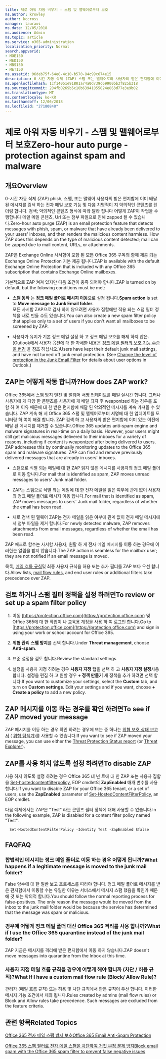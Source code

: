 ```yaml
---
title: 제로 아워 자동 비우기 - 스팸 및 맬웨어로부터 보호
ms.author: krowley
author: kccross
manager: laurawi
ms.date: 12/05/2018
ms.audience: Admin
ms.topic: article
ms.service: o365-administration
localization_priority: Normal
search.appverid:
- MOE150
- MED150
- MBS150
- MET150
ms.assetid: 96deb75f-64e8-4c10-b570-84c99c674e15
description: 0-시간 자동 삭제 (ZAP) 스팸 또는 맬웨어로와 사용자의 받은 편지함에 이미 배달 된 메시지를 검색 하는 전자 메일 보호 기능 및 다음 치명적이 지 악의적인 콘텐츠를 렌더링 합니다. 어떻게 ZAP이 작업을 수행 하는 작업은 감지 악의적인 콘텐츠 형식에 따라 다릅니다.
ms.openlocfilehash: 1cf14051e91801a74a0d739c69900bb3f825b318
ms.sourcegitcommit: 204fb0269b5c10b63941055824e863d77e3e9b02
ms.translationtype: MT
ms.contentlocale: ko-KR
ms.lasthandoff: 12/06/2018
ms.locfileid: "27180848"
---
```

# <a name="zero-hour-auto-purge---protection-against-spam-and-malware"></a><span data-ttu-id="ff741-104">제로 아워 자동 비우기 - 스팸 및 맬웨어로부터 보호</span><span class="sxs-lookup"><span data-stu-id="ff741-104">Zero-hour auto purge - protection against spam and malware</span></span>

## <a name="overview"></a><span data-ttu-id="ff741-105">개요</span><span class="sxs-lookup"><span data-stu-id="ff741-105">Overview</span></span>

<span data-ttu-id="ff741-p102">0-시간 자동 삭제 (ZAP) phish, 스팸, 또는 맬웨어 사용자의 받은 편지함에 이미 배달 된 메시지를 검색 하는 전자 메일 보호 기능 및 다음 치명적이 지 악의적인 콘텐츠를 렌더링 합니다. 검색; 악의적인 콘텐츠 형식에 따라 달라 집니다 어떻게 ZAP이 작업을 수행합니다 메일 메일 콘텐츠, Url 또는 첨부 파일으로 인해 zapped 될 수 있습니다.</span><span class="sxs-lookup"><span data-stu-id="ff741-p102">Zero-hour auto purge (ZAP) is an email protection feature that detects messages with phish, spam, or malware that have already been delivered to your users' inboxes, and then renders the malicious content harmless. How ZAP does this depends on the type of malicious content detected; mail can be zapped due to mail content, URLs, or attachments.</span></span>
  
<span data-ttu-id="ff741-108">ZAP은 Exchange Online 사서함이 포함 된 모든 Office 365 구독의 함께 제공 되는 Exchange Online Protection 기본 제공 됩니다.</span><span class="sxs-lookup"><span data-stu-id="ff741-108">ZAP is available with the default Exchange Online Protection that is included with any Office 365 subscription that contains Exchange Online mailboxes.</span></span>

<span data-ttu-id="ff741-109">기본적으로 ZAP 켜져 있지만 다음 조건이 충족 되어야 합니다.</span><span class="sxs-lookup"><span data-stu-id="ff741-109">ZAP is turned on by default, but the folowing conditions must be met:</span></span>
  
- <span data-ttu-id="ff741-110">**스팸 동작** 는 **정크 메일 폴더로 메시지 이동**으로 설정 됩니다.</span><span class="sxs-lookup"><span data-stu-id="ff741-110">**Spam action** is set to **Move message to Junk Email folder**.</span></span> <br/><span data-ttu-id="ff741-111">모든 사서함 ZAP으로 검사 하지 않으려면 사용자 집합에만 적용 되는 스팸 필터 정책을 새로 만들 수도 있습니다.</span><span class="sxs-lookup"><span data-stu-id="ff741-111">You can also create a new spam filter policy that applies only to a set of users if you don't want all mailboxes to be screened by ZAP.</span></span>

- <span data-ttu-id="ff741-p103">사용자가 유지가 기본 정크 메일 설정 하 고 정크 메일 보호를 해제 하지 않은. (Outlook에서 사용자 옵션에 대 한 자세한 내용은 [정크 메일 필터의 보호 기능 수준을 변경](https://support.office.com/article/change-the-level-of-protection-in-the-junk-email-filter-e89c12d8-9d61-4320-8c57-d982c8d52f6b) 을 참조 하십시오.)</span><span class="sxs-lookup"><span data-stu-id="ff741-p103">Users have kept their default junk mail settings, and have not turned off junk email protection. (See [Change the level of protection in the Junk Email Filter](https://support.office.com/article/change-the-level-of-protection-in-the-junk-email-filter-e89c12d8-9d61-4320-8c57-d982c8d52f6b) for details about user options in Outlook.)</span></span> 
  
## <a name="how-does-zap-work"></a><span data-ttu-id="ff741-114">ZAP는 어떻게 작동 합니까?</span><span class="sxs-lookup"><span data-stu-id="ff741-114">How does ZAP work?</span></span>

<span data-ttu-id="ff741-p104">Office 365에서 스팸 방지 엔진 및 맬웨어 서명 업데이트를 매일 실시간 합니다. 그러나 사용자에 게 다양 한 콘텐츠를 사용자에 게 배달 되지 후 weaponized 하는 경우를 포함 하 여 이유 때문에 대 한 받은 편지함에 배달 된 악의적인 메시지를 계속 가져올 수 있습니다. ZAP 계속 해 서 Office 365 스팸 및 맬웨어로부터 서명에 대 한 업데이트를 모니터링 하 여이 해결 합니다. ZAP 검색 하 고 사용자의 받은 편지함에 이미 있는 이전에 배달 된 메시지를 제거할 수 있습니다.</span><span class="sxs-lookup"><span data-stu-id="ff741-p104">Office 365 updates anti-spam engine and malware signatures in real-time on a daily basis. However, your users might still get malicious messages delivered to their inboxes for a variety of reasons, including if content is weaponized after being delivered to users. ZAP addresses this by continually monitoring updates to the Office 365 spam and malware signatures. ZAP can find and remove previously delivered messages that are already in users' inboxes.</span></span> 

- <span data-ttu-id="ff741-119">스팸으로 식별 되는 메일에 대 한 ZAP 읽지 않은 메시지를 사용자의 정크 메일 폴더로 이동 합니다.</span><span class="sxs-lookup"><span data-stu-id="ff741-119">For mail that is identified as spam, ZAP moves unread messages to users' Junk mail folder.</span></span> 

- <span data-ttu-id="ff741-120">ZAP는 스팸으로 식별 되는 메일에 대 한 전자 메일을 읽은 여부에 관계 없이 사용자의 정크 메일 폴더로 메시지 이동 합니다.</span><span class="sxs-lookup"><span data-stu-id="ff741-120">For mail that is identified as spam, ZAP moves messages to users' Junk mail folder, regardless of whether the email has been read.</span></span>

- <span data-ttu-id="ff741-121">새로 검색 된 맬웨어 ZAP는 전자 메일을 읽은 여부에 관계 없이 전자 메일 메시지에서 첨부 파일을 제거 합니다.</span><span class="sxs-lookup"><span data-stu-id="ff741-121">For newly detected malware, ZAP removes attachments from email messages, regardless of whether the email has been read.</span></span> 
  
<span data-ttu-id="ff741-122">ZAP 매크로 함수는 사서함 사용자; 원활 하 게 전자 메일 메시지를 이동 하는 경우에 이러한는 알림을 받지 않습니다.</span><span class="sxs-lookup"><span data-stu-id="ff741-122">The ZAP action is seamless for the mailbox user; they are not notified if an email message is moved.</span></span>
  
<span data-ttu-id="ff741-123">목록, [메일 흐름 규칙](https://go.microsoft.com/fwlink/p/?LinkId=722755)및 최종 사용자 규칙을 허용 또는 추가 필터를 ZAP 보다 우선 합니다.</span><span class="sxs-lookup"><span data-stu-id="ff741-123">Allow lists, [mail flow rules](https://go.microsoft.com/fwlink/p/?LinkId=722755), and end user rules or additional filters take precedence over ZAP.</span></span>
  
## <a name="to-review-or-set-up-a-spam-filter-policy"></a><span data-ttu-id="ff741-124">검토 하거나 스팸 필터 정책을 설정 하려면</span><span class="sxs-lookup"><span data-stu-id="ff741-124">To review or set up a spam filter policy</span></span>
  
1. <span data-ttu-id="ff741-125">이동 [https://protection.office.com](https://protection.office.com) 및 Office 365에 대 한 작업이 나 교육용 계정을 사용 하 여 로그인 합니다.</span><span class="sxs-lookup"><span data-stu-id="ff741-125">Go to [https://protection.office.com](https://protection.office.com) and sign in using your work or school account for Office 365.</span></span>

2. <span data-ttu-id="ff741-126">**위협 관리** **스팸 방지**를 선택 합니다.</span><span class="sxs-lookup"><span data-stu-id="ff741-126">Under **Threat management**, choose **Anti-spam**.</span></span>

3. <span data-ttu-id="ff741-127">표준 설정을 검토 합니다.</span><span class="sxs-lookup"><span data-stu-id="ff741-127">Review the standard settings.</span></span> 

4. <span data-ttu-id="ff741-p105">설정을 사용자 지정 하려는 경우 **사용자 지정** 탭을 선택 하 고 **사용자 지정 설정**사용 합니다. 설정을 편집 하 고 원할 경우 **+ 정책 만들기** 새 정책을 추가 하려면 선택 합니다.</span><span class="sxs-lookup"><span data-stu-id="ff741-p105">If you want to customize your settings, select the **Custom** tab, and turn on **Custom settings**. Edit your settings and if you want, choose **+ Create a policy** to add a new policy.</span></span> 
    
## <a name="to-see-if-zap-moved-your-message"></a><span data-ttu-id="ff741-130">ZAP 메시지를 이동 하는 경우를 확인 하려면</span><span class="sxs-lookup"><span data-stu-id="ff741-130">To see if ZAP moved your message</span></span>

<span data-ttu-id="ff741-131">ZAP 메시지를 이동 하는 경우 확인 하려는 경우에 또는 중 하나는 [위협 보호 상태 보고서](view-email-security-reports.md#threat-protection-status-report-new) ( [위협 탐색기](use-explorer-in-security-and-compliance.md))를 사용할 수 있습니다.</span><span class="sxs-lookup"><span data-stu-id="ff741-131">If you want to see if ZAP moved your message, you can use either the [Threat Protection Status report](view-email-security-reports.md#threat-protection-status-report-new) (or [Threat Explorer](use-explorer-in-security-and-compliance.md)).</span></span>
    
## <a name="to-disable-zap"></a><span data-ttu-id="ff741-132">ZAP를 사용 하지 않도록 설정 하려면</span><span class="sxs-lookup"><span data-stu-id="ff741-132">To disable ZAP</span></span>
  
<span data-ttu-id="ff741-133">사용 하지 않도록 설정 하려는 경우 Office 365 테 넌 트에 대 한 ZAP 또는 사용자 집합을 [Set-hostedcontentfilterpolicy](https://go.microsoft.com/fwlink/p/?LinkId=722758), EOP cmdlet의 **ZapEnabled** 매개 변수를 사용 합니다.</span><span class="sxs-lookup"><span data-stu-id="ff741-133">If you want to disable ZAP for your Office 365 tenant, or a set of users, use the **ZapEnabled** parameter of [Set-HostedContentFilterPolicy](https://go.microsoft.com/fwlink/p/?LinkId=722758), an EOP cmdlet.</span></span>
    
<span data-ttu-id="ff741-134">다음 예제에서는 ZAP은 "Test" 라는 콘텐츠 필터 정책에 대해 사용할 수 없습니다.</span><span class="sxs-lookup"><span data-stu-id="ff741-134">In the following example, ZAP is disabled for a content filter policy named "Test".</span></span>
    
```
  Set-HostedContentFilterPolicy -Identity Test -ZapEnabled $false
```

## <a name="faq"></a><span data-ttu-id="ff741-135">FAQ</span><span class="sxs-lookup"><span data-stu-id="ff741-135">FAQ</span></span>

### <a name="what-happens-if-a-legitimate-message-is-moved-to-the-junk-mail-folder"></a><span data-ttu-id="ff741-136">합법적인 메시지는 정크 메일 폴더로 이동 하는 경우 어떻게 됩니까?</span><span class="sxs-lookup"><span data-stu-id="ff741-136">What happens if a legitimate message is moved to the junk mail folder?</span></span>
  
<span data-ttu-id="ff741-p106">False 양수에 대 한 일반 보고 프로세스를 따라야 합니다. 정크 메일 폴더로 메시지를 받은 편지함에서 이동할 수는 유일한 이유는 서비스에서 메시지 스팸 했음을 확인가 때문에 것 또는 악의적 합니다.</span><span class="sxs-lookup"><span data-stu-id="ff741-p106">You should follow the normal reporting process for false-positives. The only reason the message would be moved from the inbox to the junk mail folder would be because the service has determined that the message was spam or malicious.</span></span>
  
### <a name="what-if-i-use-the-office-365-quarantine-instead-of-the-junk-mail-folder"></a><span data-ttu-id="ff741-139">경우에 어떻게 정크 메일 폴더 대신 Office 365 격리를 사용 합니까?</span><span class="sxs-lookup"><span data-stu-id="ff741-139">What if I use the Office 365 quarantine instead of the junk mail folder?</span></span>
  
<span data-ttu-id="ff741-140">ZAP 지금은 메시지를 격리에 받은 편지함에서 이동 하지 않습니다.</span><span class="sxs-lookup"><span data-stu-id="ff741-140">ZAP doesn't move messages into quarantine from the Inbox at this time.</span></span>
  
### <a name="what-if-i-have-a-custom-mail-flow-rule-block-allow-rule"></a><span data-ttu-id="ff741-141">사용자 지정 메일 흐름 규칙을 경우에 어떻게 해야 합니까 (차단 / 허용 규칙)?</span><span class="sxs-lookup"><span data-stu-id="ff741-141">What If I have a custom mail flow rule (Block/ Allow Rule)?</span></span>
  
<span data-ttu-id="ff741-p107">관리자 (메일 흐름 규칙) 또는 허용 및 차단 규칙에서 만든 규칙이 우선 합니다. 이러한 메시지 기능 조건에서 제외 됩니다.</span><span class="sxs-lookup"><span data-stu-id="ff741-p107">Rules created by admins (mail flow rules) or Block and Allow rules take precedence. Such messages are excluded from the feature criteria.</span></span>
  
## <a name="related-topics"></a><span data-ttu-id="ff741-144">관련 항목</span><span class="sxs-lookup"><span data-stu-id="ff741-144">Related Topics</span></span>

[<span data-ttu-id="ff741-145">Office 365 전자 메일 스팸 방지 보호</span><span class="sxs-lookup"><span data-stu-id="ff741-145">Office 365 Email Anti-Spam Protection</span></span>](anti-spam-protection.md)
  
[<span data-ttu-id="ff741-146">Office 365 스팸 필터로 전자 메일 스팸을 차단하여 거짓 부정 문제 방지</span><span class="sxs-lookup"><span data-stu-id="ff741-146">Block email spam with the Office 365 spam filter to prevent false negative issues</span></span>](block-email-spam-to-prevent-false-negatives.md)
  

